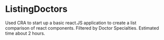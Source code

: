 # ListingDoctors
Used CRA to start up a basic react.JS application to create a list comparison of react components.
Filtered by Doctor Specialties. 
Estimated time about 2 hours.